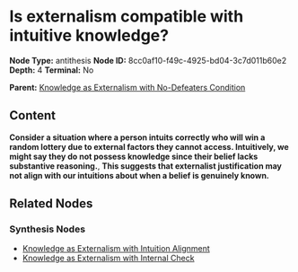 # Is externalism compatible with intuitive knowledge?

**Node Type:** antithesis
**Node ID:** 8cc0af10-f49c-4925-bd04-3c7d011b60e2
**Depth:** 4
**Terminal:** No

**Parent:** [Knowledge as Externalism with No-Defeaters Condition](knowledge-as-externalism-with-no-defeaters-condition-synthesis-442a7a42-5882-4e24-ad6d-fc71efb36192.md)

## Content

**Consider a situation where a person intuits correctly who will win a random lottery due to external factors they cannot access. Intuitively, we might say they do not possess knowledge since their belief lacks substantive reasoning.**, **This suggests that externalist justification may not align with our intuitions about when a belief is genuinely known.**

## Related Nodes

### Synthesis Nodes

- [Knowledge as Externalism with Intuition Alignment](knowledge-as-externalism-with-intuition-alignment-synthesis-2417c25b-f6b5-40fc-9885-85ad9c87793a.md)
- [Knowledge as Externalism with Internal Check](knowledge-as-externalism-with-internal-check-synthesis-e56c7d52-1902-4f8b-92e8-534f61e23257.md)
